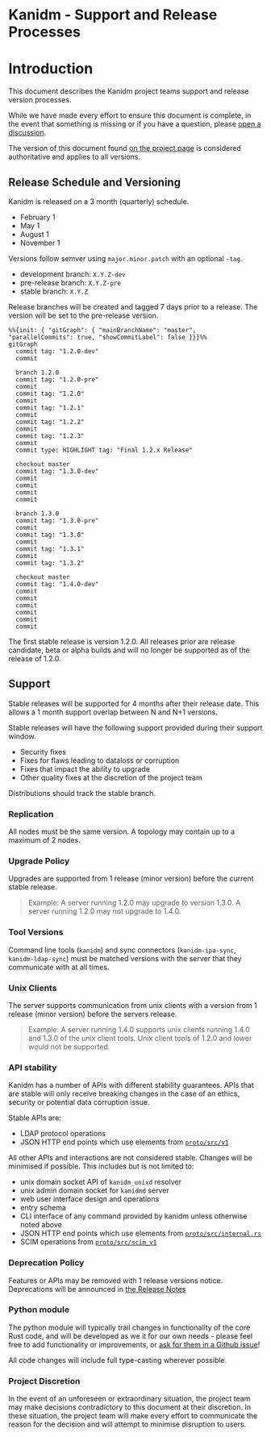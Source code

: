 # Kanidm - Support and Release Processes

# Introduction

This document describes the Kanidm project teams support and release version processes.

While we have made every effort to ensure this document is complete, in the event that something is
missing or if you have a question, please
[open a discussion](https://github.com/kanidm/kanidm/discussions).

The version of this document found
[on the project page](https://github.com/kanidm/kanidm/blob/master/book/src/support.md) is
considered authoritative and applies to all versions.

## Release Schedule and Versioning

Kanidm is released on a 3 month (quarterly) schedule.

- February 1
- May 1
- August 1
- November 1

Versions follow semver using `major.minor.patch` with an optional `-tag`.

- development branch: `X.Y.Z-dev`
- pre-release branch: `X.Y.Z-pre`
- stable branch: `X.Y.Z`

Release branches will be created and tagged 7 days prior to a release. The version will be set to
the pre-release version.

```mermaid
%%{init: { "gitGraph": { "mainBranchName": "master", "parallelCommits": true, "showCommitLabel": false }}}%%
gitGraph
  commit tag: "1.2.0-dev"
  commit

  branch 1.2.0
  commit tag: "1.2.0-pre"
  commit
  commit tag: "1.2.0"
  commit
  commit tag: "1.2.1"
  commit
  commit tag: "1.2.2"
  commit
  commit tag: "1.2.3"
  commit
  commit type: HIGHLIGHT tag: "Final 1.2.x Release"

  checkout master
  commit tag: "1.3.0-dev"
  commit
  commit
  commit
  commit

  branch 1.3.0
  commit tag: "1.3.0-pre"
  commit
  commit tag: "1.3.0"
  commit
  commit tag: "1.3.1"
  commit
  commit tag: "1.3.2"

  checkout master
  commit tag: "1.4.0-dev"
  commit
  commit
  commit
  commit
  commit
  commit
```

The first stable release is version 1.2.0. All releases prior are release candidate, beta or alpha
builds and will no longer be supported as of the release of 1.2.0.

## Support

Stable releases will be supported for 4 months after their release date. This allows a 1 month
support overlap between N and N+1 versions.

Stable releases will have the following support provided during their support window.

- Security fixes
- Fixes for flaws leading to dataloss or corruption
- Fixes that impact the ability to upgrade
- Other quality fixes at the discretion of the project team

Distributions should track the stable branch.

### Replication

All nodes must be the same version. A topology may contain up to a maximum of 2 nodes.

### Upgrade Policy

Upgrades are supported from 1 release (minor version) before the current stable release.

> Example: A server running 1.2.0 may upgrade to version 1.3.0. A server running 1.2.0 may not
> upgrade to 1.4.0.

### Tool Versions

Command line tools (`kanidm`) and sync connectors (`kanidm-ipa-sync`, `kanidm-ldap-sync`) must be
matched versions with the server that they communicate with at all times.

### Unix Clients

The server supports communication from unix clients with a version from 1 release (minor version)
before the servers release.

> Example: A server running 1.4.0 supports unix clients running 1.4.0 and 1.3.0 of the unix client
> tools. Unix client tools of 1.2.0 and lower would not be supported.

### API stability

Kanidm has a number of APIs with different stability guarantees. APIs that are stable will only
receive breaking changes in the case of an ethics, security or potential data corruption issue.

Stable APIs are:

- LDAP protocol operations
- JSON HTTP end points which use elements from
  [`proto/src/v1`](https://github.com/kanidm/kanidm/blob/master/proto/src/v1)

All other APIs and interactions are not considered stable. Changes will be minimised if possible.
This includes but is not limited to:

- unix domain socket API of `kanidm_unixd` resolver
- unix admin domain socket for `kanidmd` server
- web user interface design and operations
- entry schema
- CLI interface of any command provided by kanidm unless otherwise noted above
- JSON HTTP end points which use elements from
  [`proto/src/internal.rs`](https://github.com/kanidm/kanidm/blob/master/proto/src/internal.rs)
- SCIM operations from
  [`proto/src/scim_v1`](https://github.com/kanidm/kanidm/blob/master/proto/src/scim_v1)

### Deprecation Policy

Features or APIs may be removed with 1 release versions notice. Deprecations will be announced in
[the Release Notes](https://github.com/kanidm/kanidm/blob/master/RELEASE_NOTES.md)

### Python module

The python module will typically trail changes in functionality of the core Rust code, and will be
developed as we it for our own needs - please feel free to add functionality or improvements, or
[ask for them in a Github issue](http://github.com/kanidm/kanidm/issues/new/choose)!

All code changes will include full type-casting wherever possible.

### Project Discretion

In the event of an unforeseen or extraordinary situation, the project team may make decisions
contradictory to this document at their discretion. In these situation, the project team will make
every effort to communicate the reason for the decision and will attempt to minimise disruption to
users.
